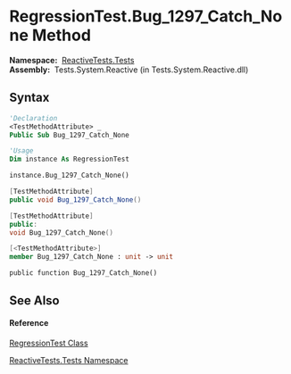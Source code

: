 # RegressionTest.Bug\_1297\_Catch\_None Method

**Namespace:**  [ReactiveTests.Tests](ReactiveTests.Tests\ReactiveTests.Tests.md)  
**Assembly:**  Tests.System.Reactive (in Tests.System.Reactive.dll)

## Syntax

```vb
'Declaration
<TestMethodAttribute> _
Public Sub Bug_1297_Catch_None
```

```vb
'Usage
Dim instance As RegressionTest

instance.Bug_1297_Catch_None()
```

```csharp
[TestMethodAttribute]
public void Bug_1297_Catch_None()
```

```c++
[TestMethodAttribute]
public:
void Bug_1297_Catch_None()
```

```fsharp
[<TestMethodAttribute>]
member Bug_1297_Catch_None : unit -> unit 
```

```jscript
public function Bug_1297_Catch_None()
```

## See Also

#### Reference

[RegressionTest Class](RegressionTest\RegressionTest.md)

[ReactiveTests.Tests Namespace](ReactiveTests.Tests\ReactiveTests.Tests.md)




